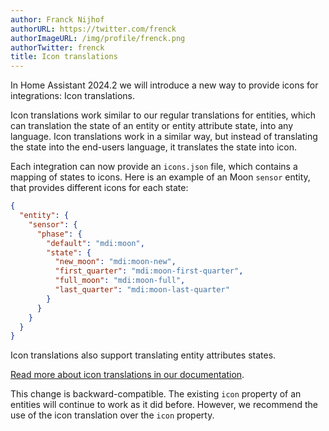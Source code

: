 ```yaml
---
author: Franck Nijhof
authorURL: https://twitter.com/frenck
authorImageURL: /img/profile/frenck.png
authorTwitter: frenck
title: Icon translations
---
```


In Home Assistant 2024.2 we will introduce a new way to provide icons for integrations: Icon translations.

Icon translations work similar to our regular translations for entities, which can translation the state of an entity or entity attribute state, into any language. Icon translations work in a similar way, but instead of translating the state into the end-users language, it translates the state into icon.

Each integration can now provide an `icons.json` file, which contains a mapping of states to icons. Here is an example of an Moon `sensor` entity, that provides different icons for each state:

```json
{
  "entity": {
    "sensor": {
      "phase": {
        "default": "mdi:moon",
        "state": {
          "new_moon": "mdi:moon-new",
          "first_quarter": "mdi:moon-first-quarter",
          "full_moon": "mdi:moon-full",
          "last_quarter": "mdi:moon-last-quarter"
        }
      }
    }
  }
}
```

Icon translations also support translating entity attributes states.

[Read more about icon translations in our documentation](/docs/core/entity#icons).

This change is backward-compatible. The existing `icon` property of an entities will continue to work as it did before. However, we recommend the use of the icon translation over the `icon` property.

